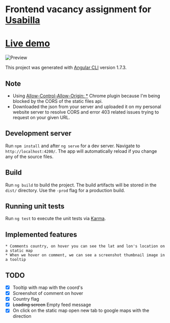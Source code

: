 # Frontend vacancy assignment for [Usabilla](http://usabilla.com)
# [Live demo](http://codigodiario.me/usabilla)
![Preview](http://img110.xooimage.com/files/4/0/9/screencapture-loc...11_22_18-54c96db.png)


This project was generated with [Angular CLI](https://github.com/angular/angular-cli) version 1.7.3.


## Note
* Using [Allow-Control-Allow-Origin: *](https://chrome.google.com/webstore/detail/allow-control-allow-origi/nlfbmbojpeacfghkpbjhddihlkkiljbi) Chrome plugin because I'm being blocked by the CORS of the static files api.
* Downloaded the json from your server and uploaded it on my personal website server to resolve CORS and error 403 related issues trying to request on your given URL.

## Development server

Run `npm install` and after `ng serve` for a dev server. Navigate to `http://localhost:4200/`. The app will automatically reload if you change any of the source files.

## Build

Run `ng build` to build the project. The build artifacts will be stored in the `dist/` directory. Use the `-prod` flag for a production build.

## Running unit tests

Run `ng test` to execute the unit tests via [Karma](https://karma-runner.github.io).


## Implemented features
    * Comments country, on hover you can see the lat and lon's location on a static map
    * When we hover on comment, we can see a screenshot thumbnail image in a tooltip 

## TODO

- [x] Tooltip with map with the coord's
- [x] Screenshot of comment on hover
- [x] Country flag
- [x] ~~Loading screen~~ Empty feed message
- [x] On click on the static map open new tab to google maps with the direction
